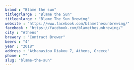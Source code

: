 ```yaml
---
brand : "Blame the sun"
titlegrlarge : "Blame the Sun"
titleenlarge : "Blame The Sun Brewing"
website : "https://www.facebook.com/blamethesunbrewing/"
facebook : "https://facebook.com/blamethesunbrewing/"
city : "Athens"
brewery : "Contract Brewer"
beers : "4"
year : "2018"
address : "Athanasiou Diakou 7, Athens, Greece"
phone : ""
slug: "blame-the-sun"
---
```

